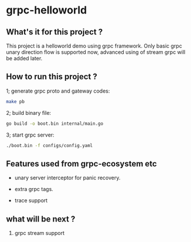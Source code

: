 # grpc-helloworld

## What's it for this project ?

This project is a helloworld demo using grpc framework. Only basic grpc unary direction flow is supported now, advanced using of stream grpc will be added later.

## How to run this project ?

1; generate grpc proto and gateway codes:

```bash
make pb
```

2; build binary file:

```bash
go build -o boot.bin internal/main.go
```

3; start grpc server:

```bash
./boot.bin -f configs/config.yaml
```

## Features used from grpc-ecosystem etc

- unary server interceptor for panic recovery.

- extra grpc tags.

- trace support

## what will be next ?

1. grpc stream support
